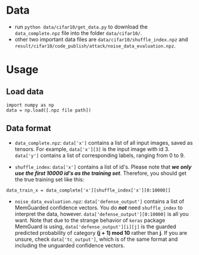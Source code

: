 # Data
* run `python data/cifar10/get_data.py` to download the `data_complete.npz` file into the folder `data/cifar10/`.
* other two important data files are `data/cifar10/shuffle_index.npz` and `result/cifar10/code_publish/attack/noise_data_evaluation.npz`.

# Usage

## Load data
```
import numpy as np
data = np.load([.npz file path])
```

## Data format

* `data_complete.npz`: `data['x']` contains a list of all input images, saved as tensors. For example, `data['x'][3]` is the input image with id 3. `data['y']` contains a list of corresponding labels, ranging from 0 to 9.

* `shuffle_index`: `data['x']` contains a list of id's. Please note that ***we only use the first 10000 id's as the training set***. Therefore, you should get the true training set like this:
```
data_train_x = data_complete['x'][shuffle_index['x'][0:10000]]
```

* `noise_data_evaluation.npz`: `data['defense_output']` contains a list of MemGuarded confidence vectors. You do ***not*** need `shuffle_index` to interpret the data, however. `data['defense_output'][0:10000]` is all you want. Note that due to the strange behavior of `keras` package MemGuard is using, `data['defense_output'][i][j]` is the guarded predicted probability of category **(j + 1) mod 10** rather than **j**. If you are unsure, check `data['tc_output']`, which is of the same format and including the unguarded confidence vectors.

